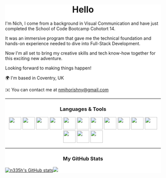 
<div style="background-color: white;">
<h1 align="center">Hello</h1>

I'm Nich, I come from a background in Visual Communication and have just completed the School of Code Bootcamp Cohotort 14.

It was an immersive program that gave me the technical foundation and hands-on experience needed to dive into Full-Stack Development.

Now I'm all set to bring my creative skills and tech know-how together for this exciting new adventure.

Looking forward to making things happen! <br>

🌍 I'm based in Coventry, UK <br>

✉️ You can contact me at nmjhorishny@gmail.com</p>
<hr>
<h3 align="center"> Languages & Tools </h3>

<p align="center"> 

<img src="https://cdn.jsdelivr.net/gh/devicons/devicon/icons/html5/html5-original-wordmark.svg" width="40" height="40">
<img src="https://cdn.jsdelivr.net/gh/devicons/devicon/icons/css3/css3-original-wordmark.svg" width="40" height="40">
<img src="https://cdn.jsdelivr.net/gh/devicons/devicon/icons/javascript/javascript-original.svg"  width="40" height="40">
 <img src="https://cdn.jsdelivr.net/gh/devicons/devicon/icons/typescript/typescript-original.svg"  width="40" height="40">
 <img src="https://cdn.jsdelivr.net/gh/devicons/devicon/icons/react/react-original.svg"   width="40" height="40">
   <img src="https://cdn.jsdelivr.net/gh/devicons/devicon/icons/express/express-original.svg"  width="40" height="40">
   <img src="https://cdn.jsdelivr.net/gh/devicons/devicon/icons/postgresql/postgresql-original.svg"  width="40" height="40">
<img src="https://cdn.jsdelivr.net/gh/devicons/devicon/icons/git/git-original.svg"  width="40" height="40"> 
<img src="https://cdn.jsdelivr.net/gh/devicons/devicon/icons/jest/jest-plain.svg" width="40" height="40">
<img src="https://cdn.jsdelivr.net/gh/devicons/devicon/icons/nodejs/nodejs-original.svg"  width="40" height="40"> 
<img src="https://cdn.jsdelivr.net/gh/devicons/devicon/icons/figma/figma-original.svg"  width="40" height="40">
<img src="https://cdn.jsdelivr.net/gh/devicons/devicon/icons/premierepro/premierepro-original.svg"  width="40" height="40">
<img src="https://cdn.jsdelivr.net/gh/devicons/devicon/icons/photoshop/photoshop-plain.svg" width="40" height="40">
<img src="https://cdn.jsdelivr.net/gh/devicons/devicon/icons/visualstudio/visualstudio-plain.svg"  width="40" height="40">
</p>
<hr>
<h3 align="center">My GitHub Stats</h3>


<span align="center" ><a href="http://www.github.com/n335h"><img src="https://github-readme-stats.vercel.app/api?username=n335h&show_icons=true&hide=&count_private=true&title_color=0891b2&text_color=ffffff&icon_color=0891b2&bg_color=1c1917&hide_border=true&show_icons=true" alt="n335h's GitHub stats" /></a><a href="http://www.github.com/n335h"><img src="https://github-readme-streak-stats.herokuapp.com/?user=n335h&stroke=ffffff&background=1c1917&ring=0891b2&fire=0891b2&currStreakNum=ffffff&currStreakLabel=0891b2&sideNums=ffffff&sideLabels=ffffff&dates=ffffff&hide_border=true" /></a> </span>
<img src="https://camo.githubusercontent.com/5cc381f7c3def7fe627e9eadaddc5e264095e444e3a04317f6381661b2c3a7b6/68747470733a2f2f6769746875622d726561646d652d73746174732e76657263656c2e6170702f6170692f746f702d6c616e67732f3f757365726e616d653d73746576656e6c6567657265267468656d653d67726179776869746526686964655f626f726465723d66616c736526696e636c7564655f616c6c5f636f6d6d6974733d7472756526636f756e745f707269766174653d74727565266c61796f75743d636f6d70616374" alt="" data-canonical-src="https://github-readme-stats.vercel.app/api/top-langs/?username=n335h&amp;theme=graywhite&amp;hide_border=false&amp;include_all_commits=true&amp;count_private=true&amp;layout=compact" style="max-width: 100%;">
</div>

